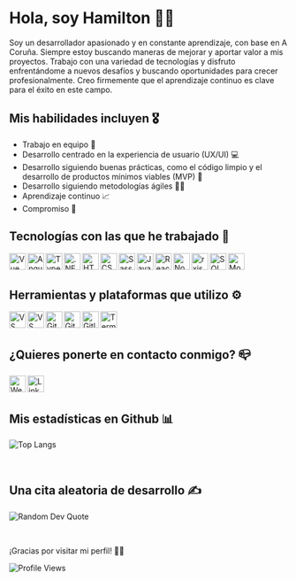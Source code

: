 # Hola, soy Hamilton 👋🏾

Soy un desarrollador apasionado y en constante aprendizaje, con base en A Coruña. Siempre estoy buscando maneras de mejorar y aportar valor a mis proyectos. Trabajo con una variedad de tecnologías y disfruto enfrentándome a nuevos desafíos y buscando oportunidades para crecer profesionalmente. Creo firmemente que el aprendizaje continuo es clave para el éxito en este campo.

## Mis habilidades incluyen 🎖

- Trabajo en equipo 🤝
- Desarrollo centrado en la experiencia de usuario (UX/UI) 💻
- Desarrollo siguiendo buenas prácticas, como el código limpio y el desarrollo de productos mínimos viables (MVP) 🧹
- Desarrollo siguiendo metodologías ágiles 🧑‍💼
- Aprendizaje continuo 📈
- Compromiso 💪

## Tecnologías con las que he trabajado 📌

<img align="left" alt="Vue"  height="30px" src="https://cdn.svgporn.com/logos/vue.svg" />
<img align="left" alt="Angular"  height="30px" src="https://cdn.svgporn.com/logos/angular-icon.svg" />
<img align="left" alt="TypeScript"  height="30px" src="https://cdn.svgporn.com/logos/typescript-icon.svg"/>
<img align="left" alt=".NET" height="30px" src="https://cdn.svgporn.com/logos/dotnet.svg" />
<img align="left" alt="HTML5" height="30px" src="https://cdn.svgporn.com/logos/html-5.svg" />
<img align="left" alt="CSS3" height="30px" src="https://cdn.svgporn.com/logos/css-3.svg" />
<img align="left" alt="Sass" height="30px" src="https://cdn.svgporn.com/logos/sass.svg" />
<img align="left" alt="JavaScript" height="30px" src="https://cdn.svgporn.com/logos/javascript.svg" />
<img align="left" alt="React" height="30px" src="https://cdn.svgporn.com/logos/react.svg" />
<img align="left" alt="Node.js" height="30px" src="https://cdn.svgporn.com/logos/nodejs.svg" />
<img align="left" alt="rxjs" height="30px" src="https://cdn.svgporn.com/logos/reactivex.svg" />
<img align="left" alt="SQL" height="30px" src="https://cdn.svgporn.com/logos/mysql.svg" />
<img align="left" alt="MongoDB" height="30px" src="https://cdn.svgporn.com/logos/mongodb.svg" />

<br />
<br />

## Herramientas y plataformas que utilizo ⚙️

<img align="left" alt="VS Code" height="30px" src="https://cdn.svgporn.com/logos/visual-studio-code.svg" />
<img align="left" alt="VS" height="30px" src="https://cdn.svgporn.com/logos/visual-studio.svg" />
<img align="left" alt="Git" height="30px" src="https://cdn.svgporn.com/logos/git-icon.svg" />
<img align="left" alt="GitHub" height="30px" src="https://cdn.svgporn.com/logos/github-icon.svg" />
<img align="left" alt="Gitlab" height="30px" src="https://cdn.svgporn.com/logos/gitlab.svg" />
<img align="left" alt="Terminal" height="30px" src="https://cdn.svgporn.com/logos/terminal.svg" />

<br />
<br />

## ¿Quieres ponerte en contacto conmigo? 📪

[<img align="left" alt="Website" height="30px" src="https://cdn.svgporn.com/logos/google-marketing-platform.svg" />](https://hamelhmc.github.io/)
[<img align="left" alt="LinkedIn" height="30px" src="https://cdn.svgporn.com/logos/linkedin-icon.svg" />](https://www.linkedin.com/in/hamelhmc/)

<br />
<br />

## Mis estadísticas en Github 📊

![Top Langs](https://github-readme-stats.vercel.app/api/top-langs/?username=hamelshmc&theme=dracula&hide_border=true&include_all_commits=true&count_private=true&layout=compact)

<br />

## Una cita aleatoria de desarrollo ✍️

![Random Dev Quote](https://quotes-github-readme.vercel.app/api?type=horizontal&theme=dark)

<br />

¡Gracias por visitar mi perfil! 👋🏾

![Profile Views](https://visitcount.itsvg.in/api?id=Hamelshmc&label=Profile%20Views&color=2&pretty=false)
